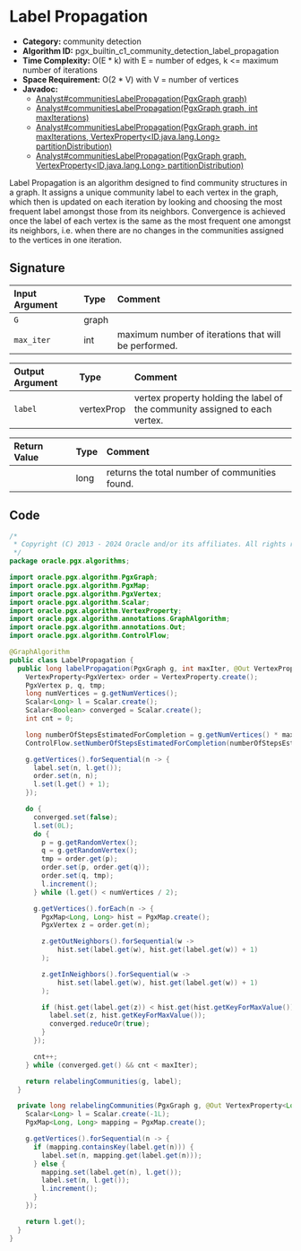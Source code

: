 # Label Propagation

- **Category:** community detection
- **Algorithm ID:** pgx_builtin_c1_community_detection_label_propagation
- **Time Complexity:** O(E * k) with E = number of edges, k <= maximum number of iterations
- **Space Requirement:** O(2 * V) with V = number of vertices
- **Javadoc:** 
  - [Analyst#communitiesLabelPropagation(PgxGraph graph)](https://docs.oracle.com/en/database/oracle/property-graph/24.3/spgjv/oracle/pgx/api/Analyst.html#communitiesLabelPropagation-oracle.pgx.api.PgxGraph-)
  - [Analyst#communitiesLabelPropagation(PgxGraph graph, int maxIterations)](https://docs.oracle.com/en/database/oracle/property-graph/24.3/spgjv/oracle/pgx/api/Analyst.html#communitiesLabelPropagation-oracle.pgx.api.PgxGraph-int-)
  - [Analyst#communitiesLabelPropagation(PgxGraph graph, int maxIterations, VertexProperty<ID,java.lang.Long> partitionDistribution)](https://docs.oracle.com/en/database/oracle/property-graph/24.3/spgjv/oracle/pgx/api/Analyst.html#communitiesLabelPropagation-oracle.pgx.api.PgxGraph-int-oracle.pgx.api.VertexProperty-)
  - [Analyst#communitiesLabelPropagation(PgxGraph graph, VertexProperty<ID,java.lang.Long> partitionDistribution)](https://docs.oracle.com/en/database/oracle/property-graph/24.3/spgjv/oracle/pgx/api/Analyst.html#communitiesLabelPropagation-oracle.pgx.api.PgxGraph-oracle.pgx.api.VertexProperty-)

Label Propagation is an algorithm designed to find community structures in a graph. It assigns a unique community label to each vertex in the graph, which then is updated on each iteration by looking and choosing the most frequent label amongst those from its neighbors. Convergence is achieved once the label of each vertex is the same as the most frequent one amongst its neighbors, i.e. when there are no changes in the communities assigned to the vertices in one iteration.


## Signature

| Input Argument | Type | Comment |
| :--- | :--- | :--- |
| `G` | graph | |
| `max_iter` | int | maximum number of iterations that will be performed. |

| Output Argument | Type | Comment |
| :--- | :--- | :--- |
| `label` | vertexProp<long> | vertex property holding the label of the community assigned to each vertex. |

| Return Value | Type | Comment |
| :--- | :--- | :--- |
| | long | returns the total number of communities found. |

## Code

```java
/*
 * Copyright (C) 2013 - 2024 Oracle and/or its affiliates. All rights reserved.
 */
package oracle.pgx.algorithms;

import oracle.pgx.algorithm.PgxGraph;
import oracle.pgx.algorithm.PgxMap;
import oracle.pgx.algorithm.PgxVertex;
import oracle.pgx.algorithm.Scalar;
import oracle.pgx.algorithm.VertexProperty;
import oracle.pgx.algorithm.annotations.GraphAlgorithm;
import oracle.pgx.algorithm.annotations.Out;
import oracle.pgx.algorithm.ControlFlow;

@GraphAlgorithm
public class LabelPropagation {
  public long labelPropagation(PgxGraph g, int maxIter, @Out VertexProperty<Long> label) {
    VertexProperty<PgxVertex> order = VertexProperty.create();
    PgxVertex p, q, tmp;
    long numVertices = g.getNumVertices();
    Scalar<Long> l = Scalar.create();
    Scalar<Boolean> converged = Scalar.create();
    int cnt = 0;

    long numberOfStepsEstimatedForCompletion = g.getNumVertices() * maxIter * 3 / 2;
    ControlFlow.setNumberOfStepsEstimatedForCompletion(numberOfStepsEstimatedForCompletion);

    g.getVertices().forSequential(n -> {
      label.set(n, l.get());
      order.set(n, n);
      l.set(l.get() + 1);
    });

    do {
      converged.set(false);
      l.set(0L);
      do {
        p = g.getRandomVertex();
        q = g.getRandomVertex();
        tmp = order.get(p);
        order.set(p, order.get(q));
        order.set(q, tmp);
        l.increment();
      } while (l.get() < numVertices / 2);

      g.getVertices().forEach(n -> {
        PgxMap<Long, Long> hist = PgxMap.create();
        PgxVertex z = order.get(n);

        z.getOutNeighbors().forSequential(w ->
            hist.set(label.get(w), hist.get(label.get(w)) + 1)
        );

        z.getInNeighbors().forSequential(w ->
            hist.set(label.get(w), hist.get(label.get(w)) + 1)
        );

        if (hist.get(label.get(z)) < hist.get(hist.getKeyForMaxValue())) {
          label.set(z, hist.getKeyForMaxValue());
          converged.reduceOr(true);
        }
      });

      cnt++;
    } while (converged.get() && cnt < maxIter);

    return relabelingCommunities(g, label);
  }

  private long relabelingCommunities(PgxGraph g, @Out VertexProperty<Long> label) {
    Scalar<Long> l = Scalar.create(-1L);
    PgxMap<Long, Long> mapping = PgxMap.create();

    g.getVertices().forSequential(n -> {
      if (mapping.containsKey(label.get(n))) {
        label.set(n, mapping.get(label.get(n)));
      } else {
        mapping.set(label.get(n), l.get());
        label.set(n, l.get());
        l.increment();
      }
    });

    return l.get();
  }
}
```
